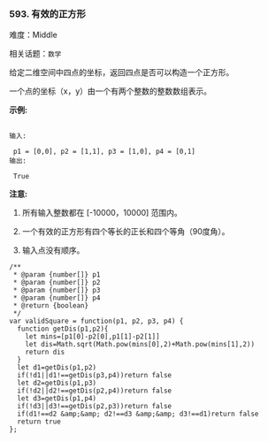### 593. 有效的正方形

难度：Middle

相关话题：`数学`

给定二维空间中四点的坐标，返回四点是否可以构造一个正方形。



一个点的坐标（x，y）由一个有两个整数的整数数组表示。



**示例:** 



```

输入:

 p1 = [0,0], p2 = [1,1], p3 = [1,0], p4 = [0,1]
输出:

 True
```






**注意:** 




1. 所有输入整数都在 [-10000，10000] 范围内。

2. 一个有效的正方形有四个等长的正长和四个等角（90度角）。

3. 输入点没有顺序。




```
/**
 * @param {number[]} p1
 * @param {number[]} p2
 * @param {number[]} p3
 * @param {number[]} p4
 * @return {boolean}
 */
var validSquare = function(p1, p2, p3, p4) {
  function getDis(p1,p2){
    let mins=[p1[0]-p2[0],p1[1]-p2[1]]
    let dis=Math.sqrt(Math.pow(mins[0],2)+Math.pow(mins[1],2))
    return dis
  }
  let d1=getDis(p1,p2)
  if(!d1||d1!==getDis(p3,p4))return false
  let d2=getDis(p1,p3)
  if(!d2||d2!==getDis(p2,p4))return false 
  let d3=getDis(p1,p4)
  if(!d3||d3!==getDis(p2,p3))return false
  if(d1!==d2 &amp;&amp; d2!==d3 &amp;&amp; d3!==d1)return false
  return true
};
```

